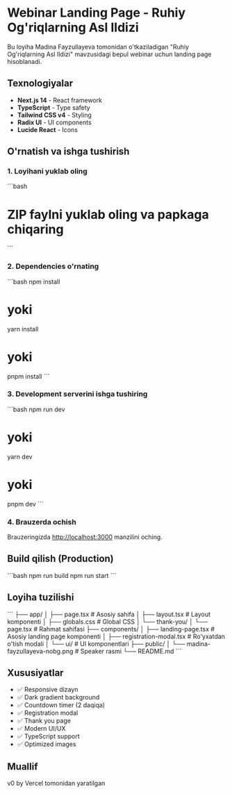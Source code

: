 # Webinar Landing Page - Ruhiy Og'riqlarning Asl Ildizi

Bu loyiha Madina Fayzullayeva tomonidan o'tkaziladigan "Ruhiy Og'riqlarning Asl Ildizi" mavzusidagi bepul webinar uchun landing page hisoblanadi.

## Texnologiyalar

- **Next.js 14** - React framework
- **TypeScript** - Type safety
- **Tailwind CSS v4** - Styling
- **Radix UI** - UI components
- **Lucide React** - Icons

## O'rnatish va ishga tushirish

### 1. Loyihani yuklab oling
\`\`\`bash
# ZIP faylni yuklab oling va papkaga chiqaring
\`\`\`

### 2. Dependencies o'rnating
\`\`\`bash
npm install
# yoki
yarn install
# yoki
pnpm install
\`\`\`

### 3. Development serverini ishga tushiring
\`\`\`bash
npm run dev
# yoki
yarn dev
# yoki
pnpm dev
\`\`\`

### 4. Brauzerda ochish
Brauzeringizda [http://localhost:3000](http://localhost:3000) manzilini oching.

## Build qilish (Production)

\`\`\`bash
npm run build
npm run start
\`\`\`

## Loyiha tuzilishi

\`\`\`
├── app/
│   ├── page.tsx          # Asosiy sahifa
│   ├── layout.tsx        # Layout komponenti
│   ├── globals.css       # Global CSS
│   └── thank-you/
│       └── page.tsx      # Rahmat sahifasi
├── components/
│   ├── landing-page.tsx  # Asosiy landing page komponenti
│   ├── registration-modal.tsx # Ro'yxatdan o'tish modali
│   └── ui/              # UI komponentlari
├── public/
│   └── madina-fayzullayeva-nobg.png # Speaker rasmi
└── README.md
\`\`\`

## Xususiyatlar

- ✅ Responsive dizayn
- ✅ Dark gradient background
- ✅ Countdown timer (2 daqiqa)
- ✅ Registration modal
- ✅ Thank you page
- ✅ Modern UI/UX
- ✅ TypeScript support
- ✅ Optimized images

## Muallif

v0 by Vercel tomonidan yaratilgan
